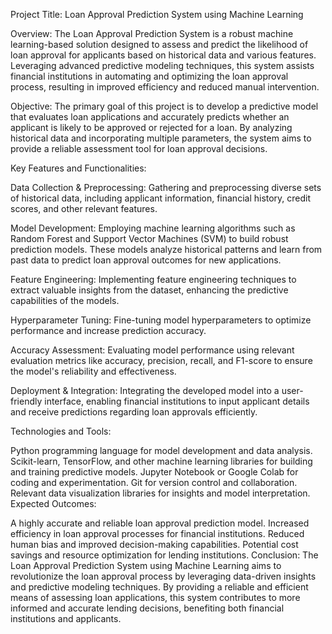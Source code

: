 Project Title: Loan Approval Prediction System using Machine Learning

Overview:
The Loan Approval Prediction System is a robust machine learning-based solution designed to assess and predict the likelihood of loan approval for applicants based on historical data and various features. Leveraging advanced predictive modeling techniques, this system assists financial institutions in automating and optimizing the loan approval process, resulting in improved efficiency and reduced manual intervention.

Objective:
The primary goal of this project is to develop a predictive model that evaluates loan applications and accurately predicts whether an applicant is likely to be approved or rejected for a loan. By analyzing historical data and incorporating multiple parameters, the system aims to provide a reliable assessment tool for loan approval decisions.

Key Features and Functionalities:

Data Collection & Preprocessing: Gathering and preprocessing diverse sets of historical data, including applicant information, financial history, credit scores, and other relevant features.

Model Development: Employing machine learning algorithms such as Random Forest and Support Vector Machines (SVM) to build robust prediction models. These models analyze historical patterns and learn from past data to predict loan approval outcomes for new applications.

Feature Engineering: Implementing feature engineering techniques to extract valuable insights from the dataset, enhancing the predictive capabilities of the models.

Hyperparameter Tuning: Fine-tuning model hyperparameters to optimize performance and increase prediction accuracy.

Accuracy Assessment: Evaluating model performance using relevant evaluation metrics like accuracy, precision, recall, and F1-score to ensure the model's reliability and effectiveness.

Deployment & Integration: Integrating the developed model into a user-friendly interface, enabling financial institutions to input applicant details and receive predictions regarding loan approvals efficiently.

Technologies and Tools:

Python programming language for model development and data analysis.
Scikit-learn, TensorFlow, and other machine learning libraries for building and training predictive models.
Jupyter Notebook or Google Colab for coding and experimentation.
Git for version control and collaboration.
Relevant data visualization libraries for insights and model interpretation.
Expected Outcomes:

A highly accurate and reliable loan approval prediction model.
Increased efficiency in loan approval processes for financial institutions.
Reduced human bias and improved decision-making capabilities.
Potential cost savings and resource optimization for lending institutions.
Conclusion:
The Loan Approval Prediction System using Machine Learning aims to revolutionize the loan approval process by leveraging data-driven insights and predictive modeling techniques. By providing a reliable and efficient means of assessing loan applications, this system contributes to more informed and accurate lending decisions, benefiting both financial institutions and applicants.

